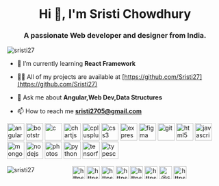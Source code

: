<h1 align="center">Hi 👋, I'm Sristi Chowdhury</h1>
<h3 align="center">A passionate Web developer and designer from India.</h3>

<p align="left"> <img src="https://komarev.com/ghpvc/?username=sristi27" alt="sristi27" /> </p>

- 🌱 I’m currently learning **React Framework**

- 👨‍💻 All of my projects are available at [https://github.com/Sristi27](https://github.com/Sristi27)

- 💬 Ask me about **Angular,Web Dev,Data Structures**

- 📫 How to reach me **sristi2705@gmail.com**

<p align="left"><img src="https://devicons.github.io/devicon/devicon.git/icons/angularjs/angularjs-original.svg" alt="angularjs" width="40" height="40"/> <img src="https://devicons.github.io/devicon/devicon.git/icons/bootstrap/bootstrap-plain.svg" alt="bootstrap" width="40" height="40"/> <img src="https://devicons.github.io/devicon/devicon.git/icons/c/c-original.svg" alt="c" width="40" height="40"/> <img src="https://www.chartjs.org/media/logo-title.svg" alt="chartjs" width="40" height="40"/> <img src="https://devicons.github.io/devicon/devicon.git/icons/cplusplus/cplusplus-original.svg" alt="cplusplus" width="40" height="40"/> <img src="https://devicons.github.io/devicon/devicon.git/icons/css3/css3-original-wordmark.svg" alt="css3" width="40" height="40"/> <img src="https://devicons.github.io/devicon/devicon.git/icons/express/express-original-wordmark.svg" alt="express" width="40" height="40"/> <img src="https://www.vectorlogo.zone/logos/figma/figma-icon.svg" alt="figma" width="40" height="40"/> <img src="https://www.vectorlogo.zone/logos/git-scm/git-scm-icon.svg" alt="git" width="40" height="40"/> <img src="https://devicons.github.io/devicon/devicon.git/icons/html5/html5-original-wordmark.svg" alt="html5" width="40" height="40"/> <img src="https://devicons.github.io/devicon/devicon.git/icons/javascript/javascript-original.svg" alt="javascript" width="40" height="40"/> <img src="https://devicons.github.io/devicon/devicon.git/icons/mongodb/mongodb-original-wordmark.svg" alt="mongodb" width="40" height="40"/> <img src="https://devicons.github.io/devicon/devicon.git/icons/nodejs/nodejs-original-wordmark.svg" alt="nodejs" width="40" height="40"/> <img src="https://devicons.github.io/devicon/devicon.git/icons/photoshop/photoshop-plain.svg" alt="photoshop" width="40" height="40"/> <img src="https://devicons.github.io/devicon/devicon.git/icons/python/python-original.svg" alt="python" width="40" height="40"/> <img src="https://www.vectorlogo.zone/logos/tensorflow/tensorflow-icon.svg" alt="tensorflow" width="40" height="40"/> <img src="https://devicons.github.io/devicon/devicon.git/icons/typescript/typescript-original.svg" alt="typescript" width="40" height="40"/></p><img align="left" src="https://github-readme-stats.vercel.app/api/top-langs/?username=sristi27&layout=compact&hide=html" alt="sristi27" />



<p align="center">
<a href="https://codepen.io/https://codepen.io/sristi27" target="blank"><img align="center" src="https://cdn.jsdelivr.net/npm/simple-icons@3.0.1/icons/codepen.svg" alt="https://codepen.io/sristi27" height="30" width="30" /></a>
<a href="https://dev.to/https://dev.to/sristi27" target="blank"><img align="center" src="https://cdn.jsdelivr.net/npm/simple-icons@3.0.1/icons/dev-dot-to.svg" alt="https://dev.to/sristi27" height="30" width="30" /></a>
<a href="https://linkedin.com/in/https://www.linkedin.com/in/sristi-chowdhury-3660941a5/" target="blank"><img align="center" src="https://cdn.jsdelivr.net/npm/simple-icons@3.0.1/icons/linkedin.svg" alt="https://www.linkedin.com/in/sristi-chowdhury-3660941a5/" height="30" width="30" /></a>
<a href="https://fb.com/https://www.facebook.com/sristi.chowdhury.796/" target="blank"><img align="center" src="https://cdn.jsdelivr.net/npm/simple-icons@3.0.1/icons/facebook.svg" alt="https://www.facebook.com/sristi.chowdhury.796/" height="30" width="30" /></a>
<a href="https://instagram.com/https://www.instagram.com/doodlesbysristi/" target="blank"><img align="center" src="https://cdn.jsdelivr.net/npm/simple-icons@3.0.1/icons/instagram.svg" alt="https://www.instagram.com/doodlesbysristi/" height="30" width="30" /></a>
<a href="https://dribbble.com/https://dribbble.com/sri27" target="blank"><img align="center" src="https://cdn.jsdelivr.net/npm/simple-icons@3.0.1/icons/dribbble.svg" alt="https://dribbble.com/sri27" height="30" width="30" /></a>
<a href="https://medium.com/@sristi2705" target="blank"><img align="center" src="https://cdn.jsdelivr.net/npm/simple-icons@3.0.1/icons/medium.svg" alt="@sristi2705" height="30" width="30" /></a>
<a href="https://www.youtube.com/c/https://www.youtube.com/channel/uchqoco6wbb8s4ptp8jgstnw" target="blank"><img align="center" src="https://cdn.jsdelivr.net/npm/simple-icons@3.0.1/icons/youtube.svg" alt="https://www.youtube.com/channel/uchqoco6wbb8s4ptp8jgstnw" height="30" width="30" /></a>
</p>
